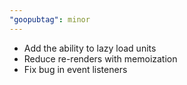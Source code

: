 ```yaml
---
"goopubtag": minor
---
```


- Add the ability to lazy load units
- Reduce re-renders with memoization
- Fix bug in event listeners
